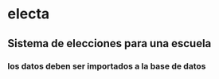# electa
## Sistema de elecciones para una escuela
### los datos deben ser importados a la base de datos
